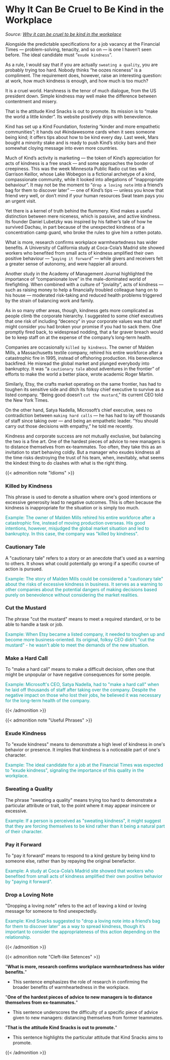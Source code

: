 # Why It Can Be Cruel to Be Kind in the Workplace


_Source: [Why it can be cruel to be kind in the workplace](https://www.ft.com/content/3421259a-d5b8-11e7-a303-9060cb1e5f44)_

Alongside the predictable specifications for a job vacancy at the Financial Times — problem-solving, tenacity, and so on — is one I haven’t seen before. The ideal candidate must “`exude kindness`”.

As a rule, I would say that if you are actually `sweating a quality`, you are probably trying too hard. Nobody thinks “he oozes niceness” is a compliment. The requirement does, however, raise an interesting question: at work, how much kindness is enough, and how much is too much?

It is a cruel world. Harshness is the tenor of much dialogue, from the US president down. Simple kindness may well make the difference between contentment and misery.

That is the attitude Kind Snacks is out to promote. Its mission is to “make the world a little kinder”. Its website positively drips with benevolence.

Kind has set up a Kind Foundation, fostering “kinder and more empathetic communities”; it hands out #kindawesome cards when it sees someone being kind; it offers tips about how to be kind every day. Last week, Mars bought a minority stake and is ready to push Kind’s sticky bars and their somewhat cloying message into even more countries.

Much of Kind’s activity is marketing — the token of Kind’s appreciation for acts of kindness is a free snack — and some approaches the border of creepiness. This was the week Minnesota Public Radio cut ties with Garrison Keillor, whose Lake Wobegon is a fictional archetype of a kind, compassionate community, while it looked into allegations of “inappropriate behaviour”. It may not be the moment to “`drop a loving note` into a friend’s bag for them to discover later” — one of Kind’s tips — unless you know that friend very well, or don’t mind if your human resources Swat team pays you an urgent visit.

Yet there is a kernel of truth behind the flummery. Kind makes a useful distinction between mere niceness, which is passive, and active kindness. Its founder Daniel Lubetzky was inspired by his father’s tale of how he survived Dachau, in part because of the unexpected kindness of a concentration camp guard, who broke the rules to give him a rotten potato.

What is more, research confirms workplace warmheartedness has wider benefits. A University of California study at Coca-Cola’s Madrid site showed workers who benefited from small acts of kindness amplified their own positive behaviour — “`paying it forward`” — while givers and receivers felt a greater sense of autonomy, and were happier all around.

Another study in the Academy of Management Journal highlighted the importance of “companionate love” in the male-dominated world of firefighting. When combined with a culture of “joviality”, acts of kindness — such as raising money to help a financially troubled colleague hang on to his house — moderated risk-taking and reduced health problems triggered by the strain of balancing work and family.

As in so many other areas, though, kindness gets more complicated as people climb the corporate hierarchy. I suggested to some chief executives that one risk of including “decency” in your corporate values was that staff might consider you had broken your promise if you had to sack them. One promptly fired back, to widespread nodding, that a far graver breach would be to keep staff on at the expense of the company’s long-term health.

Companies are occasionally `killed by kindness`. The owner of Malden Mills, a Massachusetts textile company, rehired his entire workforce after a catastrophic fire in 1995, instead of offshoring production. His benevolence backfired. He misread the global market and plunged everybody into bankruptcy. It was “a `cautionary tale` about adventures in the frontier” of efforts to make the world a better place, wrote academic Roger Martin.

Similarly, Etsy, the crafts market operating on the same frontier, has had to toughen its sensitive side and ditch its folksy chief executive to survive as a listed company. “Being good doesn’t `cut the mustard`,” its current CEO told the New York Times.

On the other hand, Satya Nadella, Microsoft’s chief executive, sees no contradiction between `making hard calls` — he has had to lay off thousands of staff since taking over — and being an empathetic leader. “You should carry out those decisions with empathy,” he told me recently.

Kindness and corporate success are not mutually exclusive, but balancing the two is a fine art. One of the hardest pieces of advice to new managers is to distance themselves from ex-teammates. Too often, they take this as an invitation to start behaving coldly. But a manager who exudes kindness all the time risks destroying the trust of his team, when, inevitably, what seems the kindest thing to do clashes with what is the right thing.

{{< admonition note "Idioms" >}}

### Killed by Kindness

This phrase is used to denote a situation where one's good intentions or excessive generosity lead to negative outcomes. This is often because the kindness is inappropriate for the situation or is simply too much. 

<font color="#009999">Example: The owner of Malden Mills rehired his entire workforce after a catastrophic fire, instead of moving production overseas. His good intentions, however, misjudged the global market situation and led to bankruptcy. In this case, the company was "killed by kindness".</font>

### Cautionary Tale

A "cautionary tale" refers to a story or an anecdote that's used as a warning to others. It shows what could potentially go wrong if a specific course of action is pursued. 

<font color="009999">Example: The story of Malden Mills could be considered a "cautionary tale" about the risks of excessive kindness in business. It serves as a warning to other companies about the potential dangers of making decisions based purely on benevolence without considering the market realities.</font>

### Cut the Mustard

The phrase "cut the mustard" means to meet a required standard, or to be able to handle a task or job. 

<font color="009999">Example: When Etsy became a listed company, it needed to toughen up and become more business-oriented. Its original, folksy CEO didn't "cut the mustard" - he wasn't able to meet the demands of the new situation.</font>

### Make a Hard Call

To "make a hard call" means to make a difficult decision, often one that might be unpopular or have negative consequences for some people.

<font color="009999">Example: Microsoft's CEO, Satya Nadella, had to "make a hard call" when he laid off thousands of staff after taking over the company. Despite the negative impact on those who lost their jobs, he believed it was necessary for the long-term health of the company.</font>

{{< /admonition >}}

{{< admonition note "Useful Phrases" >}}

### Exude Kindness

To "exude kindness" means to demonstrate a high level of kindness in one's behavior or presence. It implies that kindness is a noticeable part of one's character.

<font color="009999">Example: The ideal candidate for a job at the Financial Times was expected to "exude kindness", signaling the importance of this quality in the workplace.</font>

### Sweating a Quality

The phrase "sweating a quality" means trying too hard to demonstrate a particular attribute or trait, to the point where it may appear insincere or excessive.

<font color="009999">Example: If a person is perceived as "sweating kindness", it might suggest that they are forcing themselves to be kind rather than it being a natural part of their character.</font>

### Pay it Forward

To "pay it forward" means to respond to a kind gesture by being kind to someone else, rather than by repaying the original benefactor.

<font color="009999">Example: A study at Coca-Cola’s Madrid site showed that workers who benefited from small acts of kindness amplified their own positive behavior by "paying it forward".</font>

### Drop a Loving Note

"Dropping a loving note" refers to the act of leaving a kind or loving message for someone to find unexpectedly.

<font color="009999">Example: Kind Snacks suggested to "drop a loving note into a friend’s bag for them to discover later" as a way to spread kindness, though it’s important to consider the appropriateness of this action depending on the relationship.</font>

{{< /admonition >}}

{{< admonition note "Cleft-like Setences" >}}

"**What is more, research confirms workplace warmheartedness has wider benefits.**"
   
   * This sentence emphasizes the role of research in confirming the broader benefits of warmheartedness in the workplace.

"**One of the hardest pieces of advice to new managers is to distance themselves from ex-teammates.**"
   
   * This sentence underscores the difficulty of a specific piece of advice given to new managers: distancing themselves from former teammates.

"**That is the attitude Kind Snacks is out to promote.**"
   
   * This sentence highlights the particular attitude that Kind Snacks aims to promote.

{{< /admonition >}}
